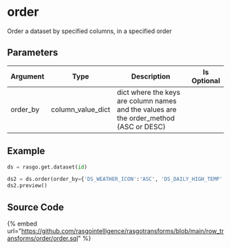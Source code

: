 

# order

Order a dataset by specified columns, in a specified order

## Parameters

| Argument |       Type        |                                      Description                                       | Is Optional |
| -------- | ----------------- | -------------------------------------------------------------------------------------- | ----------- |
| order_by | column_value_dict | dict where the keys are column names and the values are the order_method (ASC or DESC) |             |


## Example

```python
ds = rasgo.get.dataset(id)

ds2 = ds.order(order_by={'DS_WEATHER_ICON':'ASC', 'DS_DAILY_HIGH_TEMP':'DESC'})
ds2.preview()
```

## Source Code

{% embed url="https://github.com/rasgointelligence/rasgotransforms/blob/main/row_transforms/order/order.sql" %}

